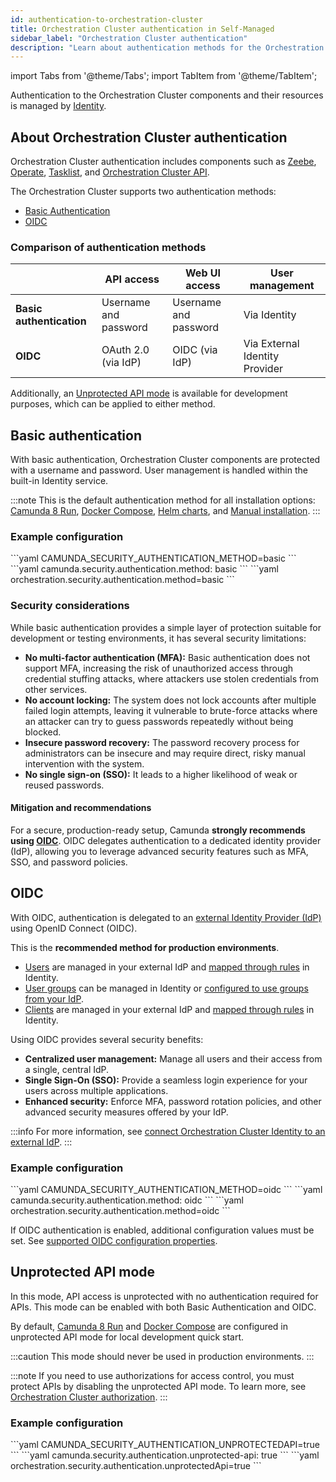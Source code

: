 ```yaml
---
id: authentication-to-orchestration-cluster
title: Orchestration Cluster authentication in Self-Managed
sidebar_label: "Orchestration Cluster authentication"
description: "Learn about authentication methods for the Orchestration Cluster on Self-Managed and how to choose the right one for your environment."
---
```


import Tabs from '@theme/Tabs';
import TabItem from '@theme/TabItem';

Authentication to the Orchestration Cluster components and their resources is managed by [Identity](/self-managed/components/orchestration-cluster/identity/initial-setup.md).

## About Orchestration Cluster authentication

Orchestration Cluster authentication includes components such as [Zeebe](/components/zeebe/zeebe-overview.md), [Operate](/components/operate/operate-introduction.md), [Tasklist](/components/tasklist/introduction-to-tasklist.md), and [Orchestration Cluster API](/apis-tools/orchestration-cluster-api-rest/orchestration-cluster-api-rest-overview.md).

The Orchestration Cluster supports two authentication methods:

- [Basic Authentication](#basic-authentication)
- [OIDC](#oidc)

### Comparison of authentication methods

|                          | **API access**        | **Web UI access**     | **User management**            |
| ------------------------ | --------------------- | --------------------- | ------------------------------ |
| **Basic authentication** | Username and password | Username and password | Via Identity                   |
| **OIDC**                 | OAuth 2.0 (via IdP)   | OIDC (via IdP)        | Via External Identity Provider |

Additionally, an [Unprotected API mode](#unprotected-api-mode) is available for development purposes, which can be applied to either method.

## Basic authentication

With basic authentication, Orchestration Cluster components are protected with a username and password. User management is handled within the built-in Identity service.

:::note
This is the default authentication method for all installation options: [Camunda 8 Run](/self-managed/quickstart/developer-quickstart/c8run.md), [Docker Compose](/self-managed/quickstart/developer-quickstart/docker-compose.md), [Helm charts](/self-managed/deployment/helm/index.md), and [Manual installation](/self-managed/deployment/manual/install.md).
:::

### Example configuration

<Tabs  groupId="option" defaultValue="env">
  <TabItem value="env" label="Environment variables">
```yaml
CAMUNDA_SECURITY_AUTHENTICATION_METHOD=basic
```
  </TabItem>
  <TabItem value="yaml" label="application.yaml" default>
```yaml
camunda.security.authentication.method: basic
```
  </TabItem>
  <TabItem value="helm" label="Helm values">
```yaml
orchestration.security.authentication.method=basic
```
  </TabItem>
</Tabs>

### Security considerations

While basic authentication provides a simple layer of protection suitable for development or testing environments, it has several security limitations:

- **No multi-factor authentication (MFA):** Basic authentication does not support MFA, increasing the risk of unauthorized access through credential stuffing attacks, where attackers use stolen credentials from other services.
- **No account locking:** The system does not lock accounts after multiple failed login attempts, leaving it vulnerable to brute-force attacks where an attacker can try to guess passwords repeatedly without being blocked.
- **Insecure password recovery:** The password recovery process for administrators can be insecure and may require direct, risky manual intervention with the system.
- **No single sign-on (SSO):** It leads to a higher likelihood of weak or reused passwords.

#### Mitigation and recommendations

For a secure, production-ready setup, Camunda **strongly recommends using [OIDC](#oidc)**. OIDC delegates authentication to a dedicated identity provider (IdP), allowing you to leverage advanced security features such as MFA, SSO, and password policies.

## OIDC

With OIDC, authentication is delegated to an [external Identity Provider (IdP)](/components/concepts/access-control/connect-to-identity-provider.md) using OpenID Connect (OIDC).

This is the **recommended method for production environments**.

- [Users](/components/identity/user.md) are managed in your external IdP and [mapped through rules](/components/concepts/access-control/mapping-rules.md) in Identity.
- [User groups](/components/identity/group.md) can be managed in Identity or [configured to use groups from your IdP](/self-managed/components/orchestration-cluster/identity/bring-your-own-groups.md).
- [Clients](/components/identity/client.md) are managed in your external IdP and [mapped through rules](/components/concepts/access-control/mapping-rules.md) in Identity.

Using OIDC provides several security benefits:

- **Centralized user management:** Manage all users and their access from a single, central IdP.
- **Single Sign-On (SSO):** Provide a seamless login experience for your users across multiple applications.
- **Enhanced security:** Enforce MFA, password rotation policies, and other advanced security measures offered by your IdP.

:::info
For more information, see [connect Orchestration Cluster Identity to an external IdP](/self-managed/components/orchestration-cluster/identity/connect-external-identity-provider.md).
:::

### Example configuration

<Tabs groupId="option" defaultValue="env">
  <TabItem value="env" label="Environment variables">
```yaml
CAMUNDA_SECURITY_AUTHENTICATION_METHOD=oidc
``` 
  </TabItem>
  <TabItem value="yaml" label="application.yaml" default>
```yaml
camunda.security.authentication.method: oidc
```
  </TabItem>
  <TabItem value="helm" label="Helm values">
```yaml
orchestration.security.authentication.method=oidc
```
  </TabItem>
</Tabs>

If OIDC authentication is enabled, additional configuration values must be set. See [supported OIDC configuration properties](../../components/orchestration-cluster/core-settings/configuration/properties.md#oidc-configuration).

## Unprotected API mode

In this mode, API access is unprotected with no authentication required for APIs. This mode can be enabled with both Basic Authentication and OIDC.

By default, [Camunda 8 Run](/self-managed/quickstart/developer-quickstart/c8run.md) and [Docker Compose](/self-managed/quickstart/developer-quickstart/docker-compose.md) are configured in unprotected API mode for local development quick start.

:::caution
This mode should never be used in production environments.
:::

:::note
If you need to use authorizations for access control, you must protect APIs by disabling the unprotected API mode. To learn more, see [Orchestration Cluster authorization](../../../components/concepts/access-control/authorizations.md).
:::

### Example configuration

<Tabs groupId="option" defaultValue="env">
  <TabItem value="env" label="Environment variables">
```yaml
CAMUNDA_SECURITY_AUTHENTICATION_UNPROTECTEDAPI=true
```
  </TabItem>
  <TabItem value="yaml" label="application.yaml" default>
```yaml
camunda.security.authentication.unprotected-api: true
```
  </TabItem>
  <TabItem value="helm" label="Helm values">
```yaml
orchestration.security.authentication.unprotectedApi=true
```
  </TabItem>
</Tabs>

